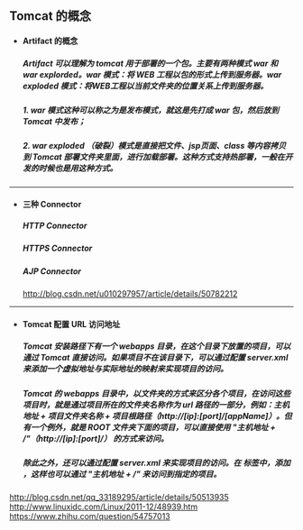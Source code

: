 ## Tomcat 的概念

- #### Artifact 的概念
  ##### Artifact 可以理解为 tomcat 用于部署的一个包。主要有两种模式 war 和 war explorded。war 模式：将 WEB 工程以包的形式上传到服务器。war exploded 模式：将WEB工程以当前文件夹的位置关系上传到服务器。

  ##### 1. war 模式这种可以称之为是发布模式，就这是先打成 war 包，然后放到 Tomcat 中发布；

  ##### 2. war exploded （破裂）模式是直接把文件、jsp页面、class 等内容拷贝到 Tomcat 部署文件夹里面，进行加载部署。这种方式支持热部署，一般在开发的时候也是用这种方式。



---
- #### 三种 Connector

  ##### HTTP Connector
  ##### HTTPS Connector
  ##### AJP Connector

  http://blog.csdn.net/u010297957/article/details/50782212




---
- ####  Tomcat 配置 URL 访问地址
  ##### Tomcat 安装路径下有一个 webapps 目录，在这个目录下放置的项目，可以通过 Tomcat 直接访问。如果项目不在该目录下，可以通过配置 server.xml 来添加一个虚拟地址与实际地址的映射来实现项目的访问。
  ##### Tomcat 的 webapps 目录中，以文件夹的方式来区分各个项目，在访问这些项目时，就是通过项目所在的文件夹名称作为 url 路径的一部分，例如：主机地址 + 项目文件夹名称 + 项目根路径（http://[ip]:[port]/[appName]）。但有一个例外，就是 ROOT 文件夹下面的项目，可以直接使用 "主机地址 + /"（http://[ip]:[port]/） 的方式来访问。
  ##### 除此之外，还可以通过配置 server.xml 来实现项目的访问。在 <Host> 标签中，添加 <Context path="" docBase="D:/myApp/webapp"/>，这样也可以通过 "主机地址 + /" 来访问到指定的项目。


http://blog.csdn.net/qq_33189295/article/details/50513935
http://www.linuxidc.com/Linux/2011-12/48939.htm
https://www.zhihu.com/question/54757013

